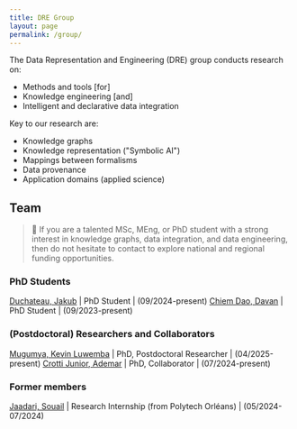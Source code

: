```yaml
---
title: DRE Group
layout: page
permalink: /group/
---
```


The Data Representation and Engineering (DRE) group conducts research on: 
- Methods and tools [for] 
- Knowledge engineering [and]
- Intelligent and declarative data integration 

Key to our research are:
- Knowledge graphs
- Knowledge representation ("Symbolic AI")
- Mappings between formalisms
- Data provenance
- Application domains (applied science)

## Team

> 📣 If you are a talented MSc, MEng, or PhD student with a strong interest in knowledge graphs, data integration, and data engineering, then do not hesitate to contact to explore national and regional funding opportunities.

### PhD Students

[Duchateau, Jakub](https://www.uliege.be/cms/c_9054334/fr/repertoire?uid=u190657) | PhD Student | (09/2024-present)
[Chiem Dao, Davan](https://www.fsa.uliege.be/cms/c_3141277/fr/fsa-repertoire?uid=u242835) | PhD Student | (09/2023-present)

### (Postdoctoral) Researchers and Collaborators

[Mugumya, Kevin Luwemba](https://www.uliege.be/cms/c_9054334/fr/repertoire?uid=u247126) | PhD, Postdoctoral Researcher | (04/2025-present)
[Crotti Junior, Ademar](https://www.uliege.be/cms/c_9054334/fr/repertoire?uid=u245867) | PhD, Collaborator | (07/2024-present)

### Former members

[Jaadari, Souail](https://www.linkedin.com/in/souail-jaadari-309774213) | Research Internship (from Polytech Orléans) | (05/2024-07/2024)
